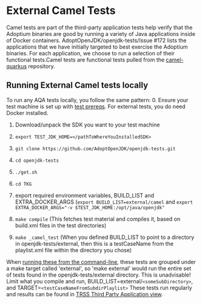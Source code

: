 # External Camel Tests
Camel tests are part of the third-party application tests help verify that the Adoptium binaries are good by running a variety of Java applications inside of Docker containers. AdoptOpenJDK/openjdk-tests/Issue #172 lists the applications that we have initially targeted to best exercise the Adoptium binaries. For each application, we choose to run a selection of their functional tests.Camel tests are functional tests pulled from the [camel-quarkus](https://github.com/apache/camel-quarkus.git) repository.

## Running External Camel tests locally
To run any AQA tests locally, you follow the same pattern:
0. Ensure your test machine is set up with [test prereqs](https://github.com/AdoptOpenJDK/openjdk-tests/blob/master/doc/Prerequisites.md). For external tests, you do need Docker installed.

1. Download/unpack the SDK you want to your test machine

2. `export TEST_JDK_HOME=</pathToWhereYouInstalledSDK>`
3. `git clone https://github.com/AdoptOpenJDK/openjdk-tests.git`
4. `cd openjdk-tests`
5. `./get.sh`
6. `cd TKG`
7. export required environment variables, BUILD_LIST and EXTRA_DOCKER_ARGS (`export BUILD_LIST=external/camel` and `export EXTRA_DOCKER_ARGS="-v $TEST_JDK_HOME:/opt/java/openjdk"`
8. `make compile` (This fetches test material and compiles it, based on build.xml files in the test directories)
9. `make _camel_test` (When you defined BUILD_LIST to point to a directory in openjdk-tests/external, then this is a testCaseName from the playlist.xml file within the directory you chose)

When [running these from the command-line](https://github.com/AdoptOpenJDK/openjdk-tests/blob/master/doc/userGuide.md#local-testing-via-make-targets-on-the-commandline), these tests are grouped under a make target called 'external', so 'make external' would run the entire set of tests found in the openjdk-tests/external directory. This is unadvisable! Limit what you compile and run, BUILD_LIST=external/`<someSubDirectory>`, and TARGET=`<testCaseNameFromSubdirPlaylist>`
These tests run regularly and results can be found in [TRSS Third Party Application view](https://trss.adoptopenjdk.net/ThirdPartyAppView).

